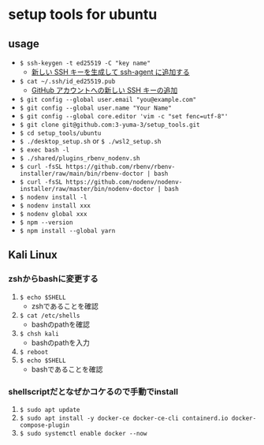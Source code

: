# setup tools for ubuntu
## usage
- `$ ssh-keygen -t ed25519 -C "key name"`
  - [新しい SSH キーを生成して ssh-agent に追加する](https://docs.github.com/ja/authentication/connecting-to-github-with-ssh/generating-a-new-ssh-key-and-adding-it-to-the-ssh-agent)
- `$ cat ~/.ssh/id_ed25519.pub`
  - [GitHub アカウントへの新しい SSH キーの追加](https://docs.github.com/ja/authentication/connecting-to-github-with-ssh/adding-a-new-ssh-key-to-your-github-account)
- `$ git config --global user.email "you@example.com"`
- `$ git config --global user.name "Your Name"`
- `$ git config --global core.editor 'vim -c "set fenc=utf-8"'`
- `$ git clone git@github.com:3-yuma-3/setup_tools.git`
- `$ cd setup_tools/ubuntu`
- `$ ./desktop_setup.sh` or `$ ./wsl2_setup.sh`
- `$ exec bash -l`
- `$ ./shared/plugins_rbenv_nodenv.sh`
- `$ curl -fsSL https://github.com/rbenv/rbenv-installer/raw/main/bin/rbenv-doctor | bash`
- `$ curl -fsSL https://github.com/nodenv/nodenv-installer/raw/master/bin/nodenv-doctor | bash`
- `$ nodenv install -l`
- `$ nodenv install xxx`
- `$ nodenv global xxx`
- `$ npm --version`
- `$ npm install --global yarn`

## Kali Linux
### zshからbashに変更する
1. `$ echo $SHELL`
    - zshであることを確認
2. `$ cat /etc/shells`
    - bashのpathを確認
3. `$ chsh kali`
    - bashのpathを入力
4. `$ reboot`
5. `$ echo $SHELL`
    - bashであることを確認

### shellscriptだとなぜかコケるので手動でinstall
1. `$ sudo apt update`
2. `$ sudo apt install -y docker-ce docker-ce-cli containerd.io docker-compose-plugin`
3. `$ sudo systemctl enable docker --now`
